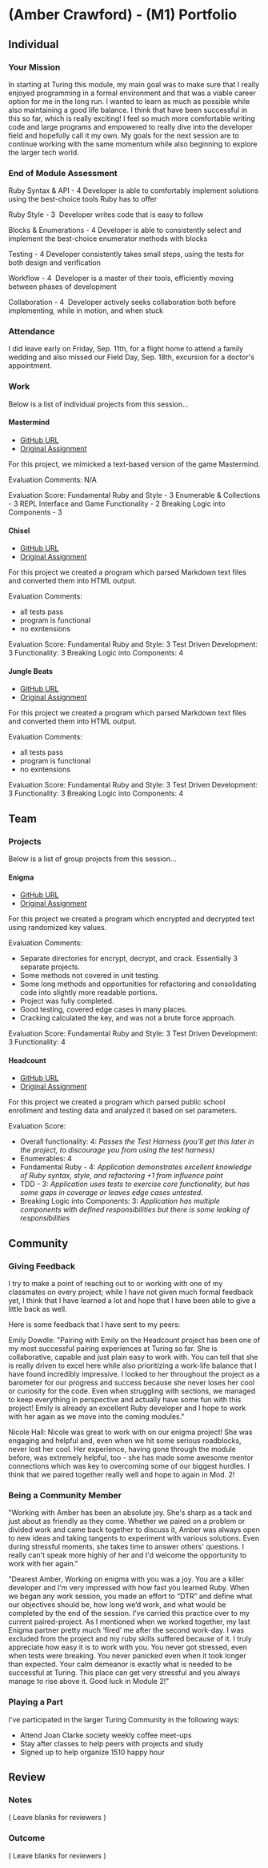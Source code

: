# (Amber Crawford) - (M1) Portfolio

## Individual

### Your Mission

In starting at Turing this module, my main goal was to make sure that I really enjoyed programming in a formal environment and that was a viable career option for me in the long run. I wanted to learn as much as possible while also maintaining a good life balance.  I think that have been successful in this so far, which is really exciting!  I feel so much more comfortable writing code and large programs and empowered to really dive into the developer field and hopefully call it my own. My goals for the next session are to continue working with the same momentum while also beginning to explore the larger tech world.

### End of Module Assessment

Ruby Syntax & API - 4
  Developer is able to comfortably implement solutions using the best-choice tools Ruby has to offer

Ruby Style - 3
​ Developer writes code that is easy to follow

Blocks & Enumerations - 4
  ​Developer is able to consistently select and implement the best-choice enumerator methods with blocks

Testing - 4
  ​Developer consistently takes small steps, using the tests for both design and verification

Workflow - 4
​ Developer is a master of their tools, efficiently moving between phases of development

Collaboration - 4
​ Developer actively seeks collaboration both before implementing, while in motion, and when stuck


### Attendance

I did leave early on Friday, Sep. 11th, for a flight home to attend a family wedding and also missed our Field Day, Sep. 18th, excursion for a doctor's appointment.

### Work

Below is a list of individual projects from this session...

#### Mastermind

* [GitHub URL](https://github.com/amcrawford/mastermind_project/blob/master/mastermind.rb)
* [Original Assignment](https://github.com/turingschool/curriculum/blob/master/source/projects/mastermind.markdown)

For this project, we mimicked a text-based version of the game Mastermind.

Evaluation Comments: N/A

Evaluation Score:
  Fundamental Ruby and Style - 3
  Enumerable & Collections - 3
  REPL Interface and Game Functionality - 2
  Breaking Logic into Components - 3

#### Chisel

* [GitHub URL](http://github.com/amcrawford/chisel)
* [Original Assignment](https://github.com/turingschool/curriculum/blob/master/source/projects/chisel.markdown)

For this project we created a program which parsed Markdown text files and converted them into HTML output.

Evaluation Comments:
* all tests pass
* program is functional
* no exntensions

Evaluation Score:
Fundamental Ruby and Style: 3
Test Driven Development: 3
Functionality: 3
Breaking Logic into Components: 4

#### Jungle Beats

* [GitHub URL](https://github.com/amcrawford/linked_list_beats)
* [Original Assignment](https://github.com/turingschool/curriculum/blob/master/source/projects/chisel.markdown)

For this project we created a program which parsed Markdown text files and converted them into HTML output.

Evaluation Comments:
* all tests pass
* program is functional
* no exntensions

Evaluation Score:
Fundamental Ruby and Style: 3
Test Driven Development: 3
Functionality: 3
Breaking Logic into Components: 4


## Team

### Projects

Below is a list of group projects from this session...

#### Enigma

* [GitHub URL](https://github.com/amcrawford/enigma)
* [Original Assignment](https://github.com/turingschool/enigma)

For this project we created a program which encrypted and decrypted text using randomized key values.

Evaluation Comments:
* Separate directories for encrypt, decrypt, and crack. Essentially 3 separate projects.
* Some methods not covered in unit testing.
* Some long methods and opportunities for refactoring and consolidating code into slightly
more readable portions.
* Project was fully completed.
* Good testing, covered edge cases in many places.
* Cracking calculated the key, and was not a brute force approach.

Evaluation Score:
Fundamental Ruby and Style: 3
Test Driven Development: 3
Functionality: 4

#### Headcount
* [GitHub URL](https://github.com/amcrawford/enigma)
* [Original Assignment](https://github.com/turingschool/curriculum/blob/master/source/projects/headcount.markdown)

For this project we created a program which parsed public school enrollment and testing data and analyzed it based on set parameters.

Evaluation Score:

* Overall functionality: 4: *Passes the Test Harness (you'll get this later in the project, to discourage you from using the test harness)*
* Enumerables: 4
* Fundamental Ruby - 4: *Application demonstrates excellent knowledge of Ruby syntax, style, and refactoring +1 from influence point*
* TDD - 3: *Application uses tests to exercise core functionality, but has some gaps in coverage or leaves edge cases untested.*
* Breaking Logic into Components: 3: *Application has multiple components with defined responsibilities but there is some leaking of responsibilities*



## Community

### Giving Feedback

I try to make a point of reaching out to or working with one of my classmates on every project; while I have not given much formal feedback yet, I think that I have learned a lot and hope that I have been able to give a little back as well.

Here is some feedback that I have sent to my peers:

Emily Dowdle:
"Pairing with Emily on the Headcount project has been one of my most successful pairing experiences at Turing so far. She is collaborative, capable and just plain easy to work with. You can tell that she is really driven to excel here while also prioritizing a work-life balance that I have found incredibly impressive. I looked to her throughout the project as a barometer for our progress and success because she never loses her cool or curiosity for the code. Even when struggling with sections, we managed to keep everything in perspective and actually have some fun with this project! Emily is already an excellent Ruby developer and I hope to work with her again as we move into the coming modules."

Nicole Hall: Nicole was great to work with on our enigma project! She was engaging and helpful and, even when we hit some serious roadblocks, never lost her cool. Her experience, having gone through the module before, was extremely helpful, too - she has made some awesome mentor connections which was key to overcoming some of our biggest hurdles.  I think that we paired together really well and hope to again in Mod. 2!


### Being a Community Member

"Working with Amber has been an absolute joy. She's sharp as a tack and just about as friendly as they come. Whether we paired on a problem or divided work and  came back together to discuss it, Amber was always open to new ideas and taking tangents to experiment with various solutions. Even during stressful moments, she takes time to answer others' questions. I really can't speak more highly of her and I'd welcome the opportunity to work with her again."

"Dearest Amber, Working on enigma with you was a joy.  You are a killer developer and I’m very impressed with how fast you learned Ruby.  When we began any work session, you made an effort to “DTR” and define what our objectives should be, how long we’d work, and what would be completed by the end of the session.  I’ve carried this practice over to my current paired-project.  As I mentioned when we worked together, my last Enigma partner pretty much ‘fired’ me after the second work-day.  I was excluded from the project and my ruby skills suffered because of it.  I truly appreciate how easy it is to work with you.  You never got stressed, even when tests were breaking.  You never panicked even when it took longer than expected.  Your calm demeanor is exactly what is needed to be successful at Turing.  This place can get very stressful and you always manage to rise above it.   Good luck in Module 2!"


### Playing a Part

I've participated in the larger Turing Community in the following ways:
* Attend Joan Clarke society weekly coffee meet-ups
* Stay after classes to help peers with projects and study
* Signed up to help organize 1510 happy hour


## Review

### Notes

( Leave blanks for reviewers )

### Outcome

( Leave blanks for reviewers )
